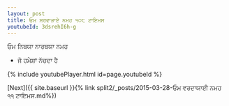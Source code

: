 ```yaml
---
layout: post
title: ਓਮ ਸਰਵਾੜਾਏ ਨਮਹ ੧੦੮ ਟਾਇਮਸ
youtubeId: 3dsrehI6h-g
---
```

 
 
 ਓਮ ਨਿਥਯਾ ਨਾਰਥਯਾ ਨਮਹ  
 
 -  ਜੋ ਹਮੇਸ਼ਾਂ ਨੱਚਦਾ ਹੈ 
 
  
 
  
 
 
 
 
 
 


{% include youtubePlayer.html id=page.youtubeId %}
 
[Next]({{ site.baseurl }}{% link  split2/_posts/2015-03-28-ਓਮ ਵਰਦਾਯਾਈ ਨਮਹ ੧੧ ਟਾਇਮਸ.md%})
 
